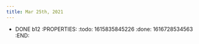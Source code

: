 ```yaml
---
title: Mar 25th, 2021
---
```


- DONE b12
:PROPERTIES:
:todo: 1615835845226
:done: 1616728534563
:END:
